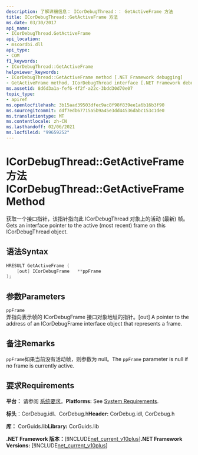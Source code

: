 ```yaml
---
description: 了解详细信息： ICorDebugThread：： GetActiveFrame 方法
title: ICorDebugThread::GetActiveFrame 方法
ms.date: 03/30/2017
api_name:
- ICorDebugThread.GetActiveFrame
api_location:
- mscordbi.dll
api_type:
- COM
f1_keywords:
- ICorDebugThread::GetActiveFrame
helpviewer_keywords:
- ICorDebugThread::GetActiveFrame method [.NET Framework debugging]
- GetActiveFrame method, ICorDebugThread interface [.NET Framework debugging]
ms.assetid: 8d6d3a1a-fef6-4f2f-a22c-3bdd30d70e07
topic_type:
- apiref
ms.openlocfilehash: 3b15aad39503dfec9ac8f98f839ee1a6b16b3f90
ms.sourcegitcommit: ddf7edb67715a5b9a45e3dd44536dabc153c1de0
ms.translationtype: MT
ms.contentlocale: zh-CN
ms.lasthandoff: 02/06/2021
ms.locfileid: "99659252"
---
```

# <a name="icordebugthreadgetactiveframe-method"></a><span data-ttu-id="3601f-103">ICorDebugThread::GetActiveFrame 方法</span><span class="sxs-lookup"><span data-stu-id="3601f-103">ICorDebugThread::GetActiveFrame Method</span></span>

<span data-ttu-id="3601f-104">获取一个接口指针，该指针指向此 ICorDebugThread 对象上的活动 (最新) 帧。</span><span class="sxs-lookup"><span data-stu-id="3601f-104">Gets an interface pointer to the active (most recent) frame on this ICorDebugThread object.</span></span>  
  
## <a name="syntax"></a><span data-ttu-id="3601f-105">语法</span><span class="sxs-lookup"><span data-stu-id="3601f-105">Syntax</span></span>  
  
```cpp  
HRESULT GetActiveFrame (  
    [out] ICorDebugFrame   **ppFrame  
);  
```  
  
## <a name="parameters"></a><span data-ttu-id="3601f-106">参数</span><span class="sxs-lookup"><span data-stu-id="3601f-106">Parameters</span></span>  

 `ppFrame`  
 <span data-ttu-id="3601f-107">弄指向表示帧的 ICorDebugFrame 接口对象地址的指针。</span><span class="sxs-lookup"><span data-stu-id="3601f-107">[out] A pointer to the address of an ICorDebugFrame interface object that represents a frame.</span></span>  
  
## <a name="remarks"></a><span data-ttu-id="3601f-108">备注</span><span class="sxs-lookup"><span data-stu-id="3601f-108">Remarks</span></span>  

 <span data-ttu-id="3601f-109">`ppFrame`如果当前没有活动帧，则参数为 null。</span><span class="sxs-lookup"><span data-stu-id="3601f-109">The `ppFrame` parameter is null if no frame is currently active.</span></span>  
  
## <a name="requirements"></a><span data-ttu-id="3601f-110">要求</span><span class="sxs-lookup"><span data-stu-id="3601f-110">Requirements</span></span>  

 <span data-ttu-id="3601f-111">**平台：** 请参阅 [系统要求](../../get-started/system-requirements.md)。</span><span class="sxs-lookup"><span data-stu-id="3601f-111">**Platforms:** See [System Requirements](../../get-started/system-requirements.md).</span></span>  
  
 <span data-ttu-id="3601f-112">**标头**：CorDebug.idl、CorDebug.h</span><span class="sxs-lookup"><span data-stu-id="3601f-112">**Header:** CorDebug.idl, CorDebug.h</span></span>  
  
 <span data-ttu-id="3601f-113">**库：** CorGuids.lib</span><span class="sxs-lookup"><span data-stu-id="3601f-113">**Library:** CorGuids.lib</span></span>  
  
 <span data-ttu-id="3601f-114">**.NET Framework 版本：**[!INCLUDE[net_current_v10plus](../../../../includes/net-current-v10plus-md.md)]</span><span class="sxs-lookup"><span data-stu-id="3601f-114">**.NET Framework Versions:** [!INCLUDE[net_current_v10plus](../../../../includes/net-current-v10plus-md.md)]</span></span>
